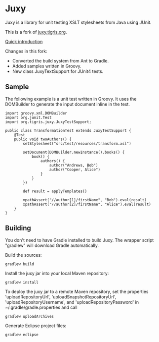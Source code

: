 Juxy
====

Juxy is a library for unit testing XSLT stylesheets from Java using JUnit.

This is a fork of [juxy.tigris.org](http://juxy.tigris.org).

[Quick introduction](http://juxy.tigris.org)

Changes in this fork:

* Converted the build system from Ant to Gradle.
* Added samples written in Groovy.
* New class JuxyTextSupport for JUnit4 tests.

Sample
------
The following example is a unit test written in Groovy. It uses the DOMBuilder to generate the input document inline in the test.

	import groovy.xml.DOMBuilder
	import org.junit.Test
	import org.tigris.juxy.JuxyTestSupport;

	public class TransformationTest extends JuxyTestSupport {
		@Test
		public void twoAuthors() {
			setStylesheet("src/test/resources/transform.xsl")
			
			setDocument(DOMBuilder.newInstance().books() {
				book() {
					authors() {
						author("Andrews, Bob")
						author("Cooper, Alice")
					} 
				}
			})

			def result = applyTemplates()

			xpathAssert("//author[1]/firstName", "Bob").eval(result)
			xpathAssert("//author[2]/firstName", "Alice").eval(result)
		}
	}

Building
--------

You don't need to have Gradle installed to build Juxy. The wrapper script "gradlew" will download Gradle automatically.

Build the sources:
    
	gradlew build

Install the juxy jar into your local Maven repository:
    
	gradlew install

To deploy the juxy jar to a remote Maven repository, set the properties 'uploadRepositoryUrl', 'uploadSnapshotRepositoryUrl', 'uploadRepositoryUsername', and 'uploadRepositoryPassword' in ~/.gradle/gradle.properties and call

	gradlew uploadArchives

Generate Eclipse project files:

	gradlew eclipse
